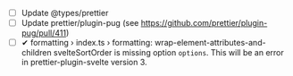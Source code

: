 - [ ] Update @types/prettier
- [ ] Update prettier/plugin-pug (see https://github.com/prettier/plugin-pug/pull/411)
- [ ]   ✔ formatting › index.ts › formatting: wrap-element-attributes-and-children
        svelteSortOrder is missing option `options`. This will be an error in prettier-plugin-svelte version 3.